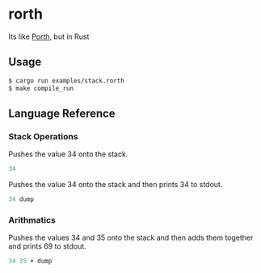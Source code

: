 # rorth
Its like [Porth](https://gitlab.com/tsoding/porth), but in Rust

## Usage
```bash
$ cargo run examples/stack.rorth
$ make compile_run
```

## Language Reference

### Stack Operations

Pushes the value 34 onto the stack.
```pascal
34
```

Pushes the value 34 onto the stack and then prints 34 to stdout.
```pascal
34 dump
```

### Arithmatics

Pushes the values 34 and 35 onto the stack and then adds them together and prints 69 to stdout.
```pascal
34 35 + dump
```

